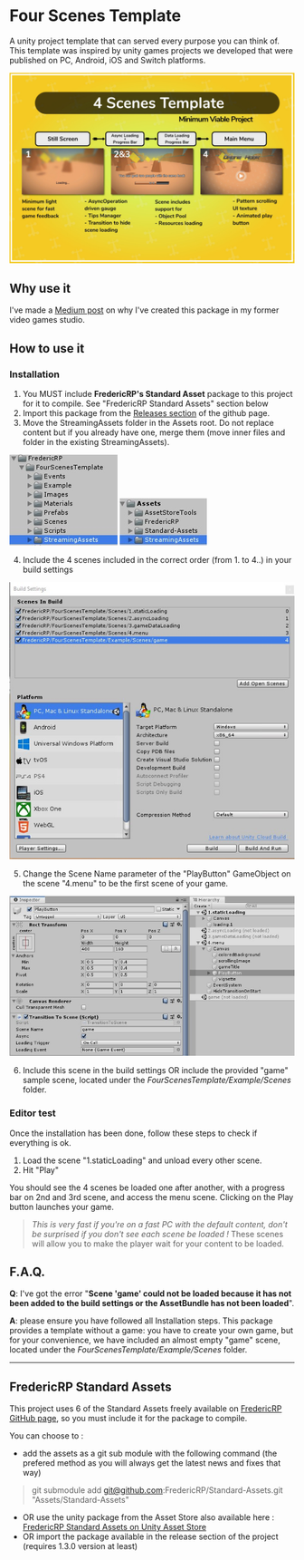 # Four Scenes Template

A unity project template that can served every purpose you can think of.
This template was inspired by unity games projects we developed that were published on PC, Android, iOS and Switch platforms.

![Global description](Publishing/large.jpg)

## Why use it

I've made a [Medium post](https://medium.com/p/ffe38a7043f) on why I've created this package in my former video games studio.

## How to use it

### Installation
1. You MUST include **FredericRP's Standard Asset** package to this project for it to compile. See "FredericRP Standard Assets" section below
2. Import this package from the [Releases section](https://github.com/FredericRP/FourScenesTemplate/releases) of the github page.
3. Move the StreamingAssets folder in the Assets root. Do not replace content but if you already have one, merge them (move inner files and folder in the existing StreamingAssets).

![Before](Publishing/streamingAssetsBefore.jpg) ![After](Publishing/streamingAssetsAfter.jpg)

4. Include the 4 scenes included in the correct order (from 1. to 4..) in your build settings

![Build Settings](Publishing/build-settings.jpg)

5. Change the Scene Name parameter of the "PlayButton" GameObject on the scene "4.menu" to be the first scene of your game.

![PlayButton customisation](Publishing/playButton.jpg)

6. Include this scene in the build settings OR include the provided "game" sample scene, located under the *FourScenesTemplate/Example/Scenes* folder.

### Editor test

Once the installation has been done, follow these steps to check if everything is ok.

1. Load the scene "1.staticLoading" and unload every other scene.
2. Hit "Play"

You should see the 4 scenes be loaded one after another, with a progress bar on 2nd and 3rd scene, and access the menu scene.
Clicking on the Play button launches your game.

> *This is very fast if you're on a fast PC with the default content, don't be surprised if you don't see each scene be loaded !*
These scenes will allow you to make the player wait for your content to be loaded.

## F.A.Q.

**Q**: I've got the error "**Scene 'game' could not be loaded because it has not been added to the build settings or the AssetBundle has not been loaded**".

**A**: please ensure you have followed all Installation steps. This package provides a template without a game: you have to create your own game, but for your convenience, we have included an almost empty "game" scene, located under the *FourScenesTemplate/Example/Scenes* folder.

---

## FredericRP Standard Assets

This project uses 6 of the Standard Assets freely available on [FredericRP GitHub page](https://github.fredericrp.com), so you must include it for the package to compile.

You can choose to :
- add the assets as a git sub module with the following command (the prefered method as you will always get the latest news and fixes that way)
> git submodule add git@github.com:FredericRP/Standard-Assets.git "Assets/Standard-Assets"

- OR use the unity package from the Asset Store also available here : [FredericRP Standard Assets on Unity Asset Store](https://assetstore.unity.com/packages/slug/156803)
- OR import the package available in the release section of the project (requires 1.3.0 version at least)

